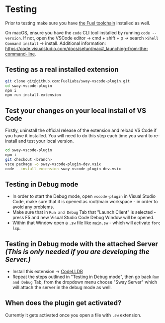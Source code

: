 # Testing

Prior to testing make sure you have [the Fuel toolchain](https://fuellabs.github.io/sway/latest/introduction/installation.html) installed as well.

On macOS, ensure you have the `code` CLI tool installed by running `code --version`. If not, open the VSCode editor -> cmd + shift + p -> search `>Shell Command install` -> install. Additional information: <https://code.visualstudio.com/docs/setup/mac#_launching-from-the-command-line>.

## Testing as a real installed extension

```sh
git clone git@github.com:FuelLabs/sway-vscode-plugin.git
cd sway-vscode-plugin
npm i
npm run install-extension
```

## Test your changes on your local install of VS Code

Firstly, uninstall the official release of the extension and reload VS Code if you have it installed. You will need to do this step each time you want to re-install and test your local version.

```sh
cd sway-vscode-plugin
npm i
git checkout <branch>
vsce package -o sway-vscode-plugin-dev.vsix
code --install-extension sway-vscode-plugin-dev.vsix
```

## Testing in Debug mode

- In order to start the Debug mode, open `vscode-plugin` in Visual Studio Code, make sure that it is opened as root/main workspace - in order to avoid any problems.
- Make sure that in `Run and Debug` Tab that "Launch Client" is selected - press F5 and new Visual Studio Code Debug Window will be opened.
- Within that Window open a `.sw` file like `main.sw` - which will activate `forc lsp`.

## Testing in Debug mode with the attached Server _(This is only needed if you are developing the Server.)_

- Install this extension -> [CodeLLDB](https://marketplace.visualstudio.com/items?itemName=vadimcn.vscode-lldb)
- Repeat the steps outlined in "Testing in Debug mode", then go back `Run and Debug` Tab, from the dropdown menu choose "Sway Server" which will attach the server in the debug mode as well.

## When does the plugin get activated?

Currently it gets activated once you open a file with `.sw` extension.
